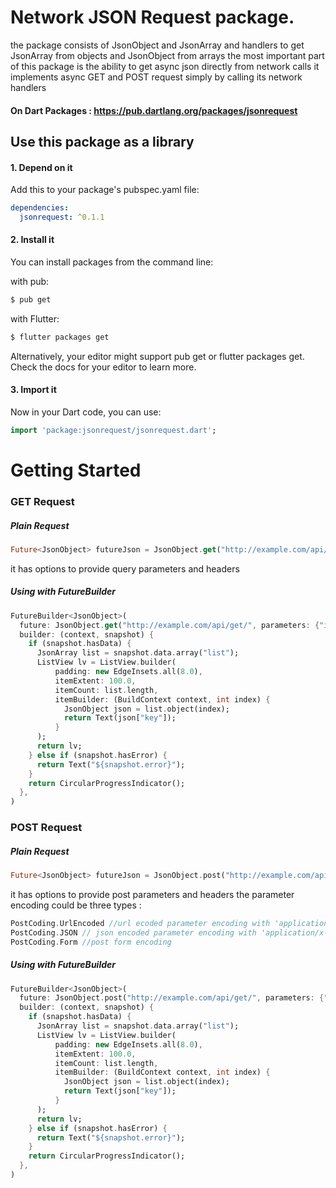 # Network JSON Request package.
the package consists of JsonObject and JsonArray and handlers to get JsonArray from objects and JsonObject from arrays
the most important part of this package is the ability to get async json directly from network calls
it implements async GET and POST request simply by calling its network handlers



#### On Dart Packages : https://pub.dartlang.org/packages/jsonrequest



## Use this package as a library

#### 1. Depend on it
Add this to your package's pubspec.yaml file:

~~~~ yaml
dependencies:
  jsonrequest: ^0.1.1
~~~~

#### 2. Install it
You can install packages from the command line:

with pub:

~~~~ bash
$ pub get
~~~~
with Flutter:

~~~~ bash
$ flutter packages get
~~~~
Alternatively, your editor might support pub get or flutter packages get. Check the docs for your editor to learn more.

#### 3. Import it
Now in your Dart code, you can use:

~~~~dart
import 'package:jsonrequest/jsonrequest.dart';
~~~~



# Getting Started


### GET Request

##### Plain Request


~~~~ dart
Future<JsonObject> futureJson = JsonObject.get("http://example.com/api/get/", parameters: {"id": "1234"}, headers: {"Authorization": "Bearer 123456"});
~~~~

it has options to provide query parameters and headers


##### Using with FutureBuilder


~~~~ dart
FutureBuilder<JsonObject>(
  future: JsonObject.get("http://example.com/api/get/", parameters: {"id": "1234"}, headers: {"Authorization": "Bearer 123456"});
  builder: (context, snapshot) {
    if (snapshot.hasData) {
      JsonArray list = snapshot.data.array("list");
      ListView lv = ListView.builder(
          padding: new EdgeInsets.all(8.0),
          itemExtent: 100.0,
          itemCount: list.length,
          itemBuilder: (BuildContext context, int index) {
            JsonObject json = list.object(index);
            return Text(json["key"]);
          }
      );
      return lv;
    } else if (snapshot.hasError) {
      return Text("${snapshot.error}");
    }
    return CircularProgressIndicator();
  },
)
~~~~






### POST Request

##### Plain Request



~~~~ dart
Future<JsonObject> futureJson = JsonObject.post("http://example.com/api/get/", parameters: {"id": "1234"}, headers: {"Authorization": "Bearer 123456"}, coding: PostCoding.JSON);
~~~~

it has options to provide post parameters and headers
the parameter encoding could be three types :
~~~~ dart
PostCoding.UrlEncoded //url ecoded parameter encoding with 'application/json' Content-Type
PostCoding.JSON // json encoded parameter encoding with 'application/x-www-form-urlencoded' Content-Type
PostCoding.Form //post form encoding
~~~~


##### Using with FutureBuilder



~~~~ dart
FutureBuilder<JsonObject>(
  future: JsonObject.post("http://example.com/api/get/", parameters: {"id": "1234"}, headers: {"Authorization": "Bearer 123456"}, coding: PostCoding.JSON);
  builder: (context, snapshot) {
    if (snapshot.hasData) {
      JsonArray list = snapshot.data.array("list");
      ListView lv = ListView.builder(
          padding: new EdgeInsets.all(8.0),
          itemExtent: 100.0,
          itemCount: list.length,
          itemBuilder: (BuildContext context, int index) {
            JsonObject json = list.object(index);
            return Text(json["key"]);
          }
      );
      return lv;
    } else if (snapshot.hasError) {
      return Text("${snapshot.error}");
    }
    return CircularProgressIndicator();
  },
)
~~~~

